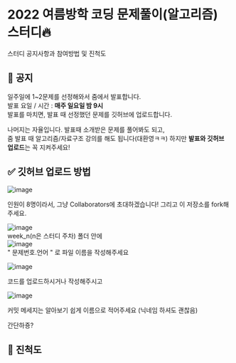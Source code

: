 <h1> 2022 여름방학 코딩 문제풀이(알고리즘) 스터디🔥 </h1>

스터디 공지사항과 참여방법 및 진척도

<h2>📢 공지</h2>

일주일에 1~2문제를 선정해와서 줌에서 발표합니다.<br>
발표 요일 / 시간 : <b>매주 일요일 밤 9시</b> <br>
발표를 마치면, 발표 때 선정했던 문제를 깃허브에 업로드합니다.

나머지는 자율입니다. 발표때 소개받은 문제를 풀어봐도 되고, <br>
줌 발표 때 알고리즘/자료구조 강의를 해도 됩니다(대환영ㅋㅋ) 하지만 <b>발표와 깃허브 업로드</b>는 꼭 지켜주세요!

<h2>✅ 깃허브 업로드 방법</h2>

![image](https://user-images.githubusercontent.com/92802207/176010356-51181d5f-4bd7-419b-85ce-b5ff09257426.png)

인원이 8명이라서, 그냥 Collaborators에 초대하겠습니다!
그리고 이 저장소를 fork해주세요.

![image](https://user-images.githubusercontent.com/92802207/176011075-96794bc9-352e-42cd-854c-4bca42949c47.png)
<br>week_n(n은 스터디 주차) 폴더 안에<br>
![image](https://user-images.githubusercontent.com/92802207/176011267-8ab01e92-8a75-4e06-9381-c2c41d35d54f.png)
<br> " 문제번호.언어 " 로 파일 이름을 작성해주세요

![image](https://user-images.githubusercontent.com/92802207/176011627-2afcfcd9-8401-4551-9649-b020aa57b114.png)

코드를 업로드하시거나 작성해주시고

![image](https://user-images.githubusercontent.com/92802207/176011453-833b2260-c5c5-4983-b94f-f68f1020d1ae.png)

커밋 메세지는 알아보기 쉽게 이름으로 적어주세요 (닉네임 하셔도 괜찮음)


간단하죵?
<h2>💪 진척도</h2>




